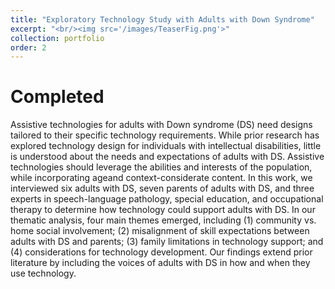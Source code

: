 ```yaml
---
title: "Exploratory Technology Study with Adults with Down Syndrome"
excerpt: "<br/><img src='/images/TeaserFig.png'>"
collection: portfolio
order: 2
---
```


# Completed
Assistive technologies for adults with Down syndrome (DS) need designs tailored to their specific technology requirements. While prior research has explored technology design for individuals with intellectual disabilities, little is understood about the needs and expectations of adults with DS. Assistive technologies should leverage the abilities and interests of the population, while incorporating ageand context-considerate content. In this work, we interviewed six adults with DS, seven parents of adults with DS, and three experts in speech-language pathology, special education, and occupational therapy to determine how technology could support adults with DS. In our thematic analysis, four main themes emerged, including (1) community vs. home social involvement; (2) misalignment of skill expectations between adults with DS and parents; (3) family limitations in technology support; and (4) considerations for technology development. Our findings extend prior literature by including the voices of adults with DS in how and when they use technology.
